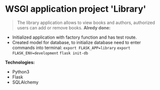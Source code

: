 # WSGI application project 'Library'
> The library application allows to view books and authors, authorized users can add or remove books.
**Alredy done:**
- Initialized application with factory function and has test route.
- Created model for database, to initialize database need to enter commands into terminal:
`export FLASK_APP=library`
`export FLASK_ENV=development`
`flask init-db`

**Technologies:**
- Python3
- Flask
- SQLAlchemy